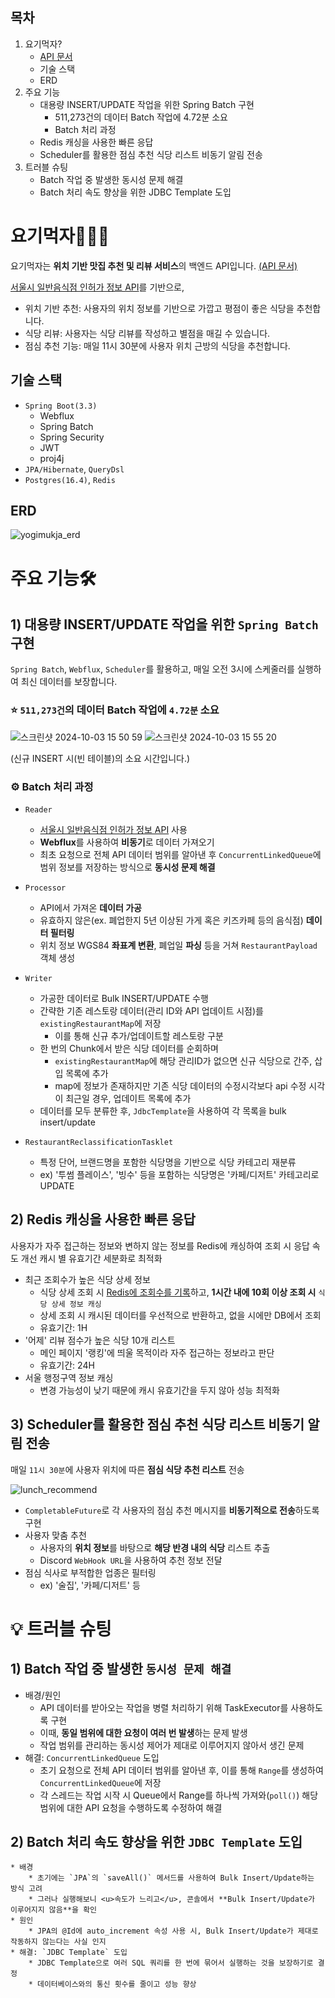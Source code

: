 ## 목차
1. 요기먹자?
   * [API 문서](https://documenter.getpostman.com/view/31325959/2sAXxLCEcn)
   * 기술 스택
   * ERD
2. 주요 기능
   * 대용량 INSERT/UPDATE 작업을 위한 Spring Batch 구현
     * 511,273건의 데이터 Batch 작업에 4.72분 소요
     * Batch 처리 과정
   * Redis 캐싱을 사용한 빠른 응답
   * Scheduler를 활용한 점심 추천 식당 리스트 비동기 알림 전송
3. 트러블 슈팅
   * Batch 작업 중 발생한 동시성 문제 해결
   * Batch 처리 속도 향상을 위한 JDBC Template 도입


# 요기먹자🍜🍣🥗
요기먹자는 **위치 기반 맛집 추천 및 리뷰 서비스**의 백엔드 API입니다.
[(API 문서)](https://documenter.getpostman.com/view/31325959/2sAXxLCEcn)

[서울시 일반음식점 인허가 정보 API](https://data.seoul.go.kr/dataList/OA-16094/S/1/datasetView.do)를 기반으로,
* 위치 기반 추천: 사용자의 위치 정보를 기반으로 가깝고 평점이 좋은 식당을 추천합니다.
* 식당 리뷰: 사용자는 식당 리뷰를 작성하고 별점을 매길 수 있습니다.
* 점심 추천 기능: 매일 11시 30분에 사용자 위치 근방의 식당을 추천합니다.


## 기술 스택
* `Spring Boot(3.3)`
  * Webflux
  * Spring Batch
  * Spring Security
  * JWT
  * proj4j
* `JPA/Hibernate`, `QueryDsl`
* `Postgres(16.4)`, `Redis`

## ERD
![yogimukja_erd](https://github.com/user-attachments/assets/0794f9b5-4cc9-4425-ab8f-08f75cf5890c)

# 주요 기능🛠️
## 1) 대용량 INSERT/UPDATE 작업을 위한 `Spring Batch` 구현
`Spring Batch`, `Webflux`, `Scheduler`를 활용하고, 매일 오전 3시에 스케줄러를 실행하여 최신 데이터를 보장합니다.

### ⭐️ `511,273건`의 데이터 Batch 작업에 `4.72분` 소요
![스크린샷 2024-10-03 15 50 59](https://github.com/user-attachments/assets/f2bb9837-8175-4541-924a-b8d93fbb5cb0)
![스크린샷 2024-10-03 15 55 20](https://github.com/user-attachments/assets/2c5a48ed-34b6-4055-8ef5-4c716d729038)

(신규 INSERT 시(빈 테이블)의 소요 시간입니다.)

### ⚙️ Batch 처리 과정
   - `Reader`
     - [서울시 일반음식점 인허가 정보 API](https://data.seoul.go.kr/dataList/OA-16094/S/1/datasetView.do) 사용
     - **Webflux**를 사용하여 **비동기**로 데이터 가져오기
     - 최초 요청으로 전체 API 데이터 범위를 알아낸 후 `ConcurrentLinkedQueue`에 범위 정보를 저장하는 방식으로 **동시성 문제 해결**     
     

   - `Processor`
     - API에서 가져온 **데이터 가공**
     - 유효하지 않은(ex. 폐업한지 5년 이상된 가게 혹은 키즈카페 등의 음식점) **데이터 필터링**
     - 위치 정보 WGS84 **좌표계 변환**, 폐업일 **파싱** 등을 거쳐 `RestaurantPayload` 객체 생성 
     

   - `Writer`
     - 가공한 데이터로 Bulk INSERT/UPDATE 수행
     - 간략한 기존 레스토랑 데이터(관리 ID와 API 업데이트 시점)를 `existingRestaurantMap`에 저장
       - 이를 통해 신규 추가/업데이트할 레스토랑 구분
     - 한 번의 Chunk에서 받은 식당 데이터를 순회하며
       - `existingRestaurantMap`에 해당 관리ID가 없으면 신규 식당으로 간주, 삽입 목록에 추가
       - map에 정보가 존재하지만 기존 식당 데이터의 수정시각보다 api 수정 시각이 최근일 경우, 업데이트 목록에 추가
     - 데이터를 모두 분류한 후, `JdbcTemplate`을 사용하여 각 목록을 bulk insert/update
     

   - `RestaurantReclassificationTasklet`
     - 특정 단어, 브랜드명을 포함한 식당명을 기반으로 식당 카테고리 재분류
     - ex) '투썸 플레이스', '빙수' 등을 포함하는 식당명은 '카페/디저트' 카테고리로 UPDATE

## 2) Redis 캐싱을 사용한 빠른 응답
사용자가 자주 접근하는 정보와 변하지 않는 정보를 Redis에 캐싱하여 조회 시 응답 속도 개선 
캐시 별 유효기간 세분화로 최적화 

* 최근 조회수가 높은 식당 상세 정보
  * 식당 상세 조회 시 <u>Redis에 조회수를 기록</u>하고, **1시간 내에 10회 이상 조회 시** `식당 상세 정보 캐싱`
  * 상세 조회 시 캐시된 데이터를 우선적으로 반환하고, 없을 시에만 DB에서 조회 
  * 유효기간: 1H
* '어제' 리뷰 점수가 높은 식당 10개 리스트
  * 메인 페이지 '랭킹'에 띄울 목적이라 자주 접근하는 정보라고 판단 
  * 유효기간: 24H
* 서울 행정구역 정보 캐싱 
  * 변경 가능성이 낮기 때문에 캐시 유효기간을 두지 않아 성능 최적화 

## 3) Scheduler를 활용한 점심 추천 식당 리스트 비동기 알림 전송
매일 `11시 30분`에 사용자 위치에 따른 **점심 식당 추천 리스트** 전송     

![lunch_recommend](https://github.com/user-attachments/assets/50a88573-8758-4374-82f3-90b8e50aa308)


* `CompletableFuture`로 각 사용자의 점심 추천 메시지를 **비동기적으로 전송**하도록 구현 
* 사용자 맞춤 추천
  * 사용자의 **위치 정보**를 바탕으로 **해당 반경 내의 식당** 리스트 추출
  * Discord `WebHook URL`을 사용하여 추천 정보 전달
* 점심 식사로 부적합한 업종은 필터링
  * ex) '술집', '카페/디저트' 등

# 💡 트러블 슈팅
## 1) Batch 작업 중 발생한 `동시성 문제 해결`
   * 배경/원인
     * API 데이터를 받아오는 작업을 병렬 처리하기 위해 TaskExecutor를 사용하도록 구현
     * 이때, **동일 범위에 대한 요청이 여러 번 발생**하는 문제 발생
     * 작업 범위를 관리하는 동시성 제어가 제대로 이루어지지 않아서 생긴 문제
   * 해결: `ConcurrentLinkedQueue` 도입
     * 초기 요청으로 전체 API 데이터 범위를 알아낸 후, 이를 통해 `Range`를 생성하여 `ConcurrentLinkedQueue`에 저장
     * 각 스레드는 작업 시작 시 Queue에서 Range를 하나씩 가져와(`poll()`) 해당 범위에 대한 API 요청을 수행하도록 수정하여 해결

## 2) Batch 처리 속도 향상을 위한 `JDBC Template` 도입

    * 배경
        * 초기에는 `JPA`의 `saveAll()` 메서드를 사용하여 Bulk Insert/Update하는 방식 고려
        * 그러나 실행해보니 <u>속도가 느리고</u>, 콘솔에서 **Bulk Insert/Update가 이루어지지 않음**을 확인
    * 원인
        * JPA의 @Id에 auto_increment 속성 사용 시, Bulk Insert/Update가 제대로 작동하지 않는다는 사실 인지
    * 해결: `JDBC Template` 도입
        * JDBC Template으로 여러 SQL 쿼리를 한 번에 묶어서 실행하는 것을 보장하기로 결정
        * 데이터베이스와의 통신 횟수를 줄이고 성능 향상